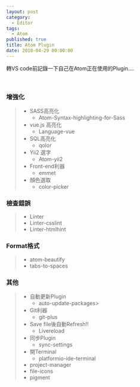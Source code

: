 ```yaml
---
layout: post
category: 
  - Editor
tags: 
  - Atom 
published: true
title: Atom Plugin
date: 2018-04-29 00:00:00
---
```

轉VS code前記錄一下自己在Atom正在使用的Plugin....

<!-- more -->
<br/>

### 增強化
>    - SASS高亮化
>       - Atom-Syntax-highlighting-for-Sass
>   - vue.js 高亮化
>       - Language-vue 
>   - SQL高亮化
>       - qolor
>   - Yii2 選字
>       - Atom-yii2
>   - Front-end利器
>       - emmet
>   - 顏色選取
>       - color-picker

### 檢查錯誤
>   - Linter
>   - Linter-csslint
>   - Linter-htmlhint

### Format格式
>   - atom-beautify
>   - tabs-to-spaces

### 其他
>   - 自動更新Plugin
>       - auto-update-packages>
>   - Git利器
>       - git-plus
>   - Save file後自動Refresh!!
>       - Livereload
>   - 同步Plugin
>       - sync-settings
>   - 開Terminal
>       - platformio-ide-terminal
>   - project-manager
>   - file-icons 
>   - pigment 
